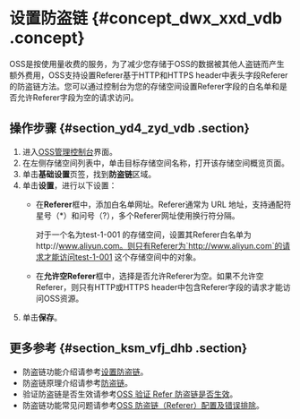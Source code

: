 # 设置防盗链 {#concept_dwx_xxd_vdb .concept}

OSS是按使用量收费的服务，为了减少您存储于OSS的数据被其他人盗链而产生额外费用，OSS支持设置Referer基于HTTP和HTTPS header中表头字段Referer 的防盗链方法。您可以通过控制台为您的存储空间设置Referer字段的白名单和是否允许Referer字段为空的请求访问。

## 操作步骤 {#section_yd4_zyd_vdb .section}

1.  进入[OSS管理控制台](https://oss.console.aliyun.com/)界面。
2.  在左侧存储空间列表中，单击目标存储空间名称，打开该存储空间概览页面。
3.  单击**基础设置**页签，找到**防盗链**区域。
4.  单击**设置**，进行以下设置：
    -   在**Referer**框中，添加白名单网址。Referer通常为 URL 地址，支持通配符星号（\*）和问号（?），多个Referer网址使用换行符分隔。

        对于一个名为test-1-001 的存储空间，设置其Referer白名单为http://www.aliyun.com。则只有Referer为`http://www.aliyun.com`的请求才能访问test-1-001 这个存储空间中的对象。

    -   在**允许空Referer**框中，选择是否允许Referer为空。如果不允许空Referer，则只有HTTP或HTTPS header中包含Referer字段的请求才能访问OSS资源。
5.  单击**保存**。

## 更多参考 {#section_ksm_vfj_dhb .section}

-   防盗链功能介绍请参考[设置防盗链](../../../../../cn.zh-CN/开发指南/存储空间（Bucket）/设置防盗链.md#)。
-   防盗链原理介绍请参考[防盗链](https://help.aliyun.com/document_detail/31937.html#concept-n5g-qd2-vdb)。
-   验证防盗链是否生效请参考[OSS 验证 Refer 防盗链是否生效](https://help.aliyun.com/knowledge_detail/39521.html)。
-   防盗链功能常见问题请参考[OSS 防盗链（Referer）配置及错误排除](https://help.aliyun.com/document_detail/44198.html#concept-kh3-c3j-wdb)。

